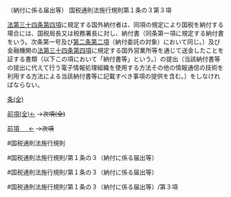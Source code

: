 （納付に係る届出等）
国税通則法施行規則第１条の３第３項

[法第三十四条第四項](国税通則法＿＿＿＿＿第３４条第４項)に規定する国外納付者は、同項の規定により国税を納付する場合には、国税局長又は税務署長に対し、納付書（同条第一項に規定する納付書をいう。次条第一号及び[第二条第二項](国税通則法施行規則＿第２条第２項)（納付委託の対象）において同じ。）及び金融機関の[法第三十四条第四項](国税通則法＿＿＿＿＿第３４条第４項)に規定する国外営業所等を通じて送金したことを証する書類（以下この項において「納付書等」という。）の提出（当該納付書等の提出に代えて行う電子情報処理組織を使用する方法その他の情報通信の技術を利用する方法による当該納付書等に記載すべき事項の提供を含む。）をしなければならない。

[条(全)](国税通則法施行規則＿第１条の３_.md)

[前項(全)←](国税通則法施行規則＿第１条の３第２項_.md)  ~~→次項(全)~~

[前項 　 ←](国税通則法施行規則＿第１条の３第２項.md)  ~~→次項~~



#国税通則法施行規則

#国税通則法施行規則/第１条の３（納付に係る届出等）

#国税通則法施行規則/第１条の３（納付に係る届出等）

#国税通則法施行規則/第１条の３（納付に係る届出等）/第３項

